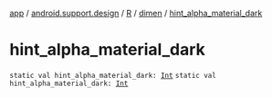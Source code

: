 [app](../../../index.md) / [android.support.design](../../index.md) / [R](../index.md) / [dimen](index.md) / [hint_alpha_material_dark](.)

# hint_alpha_material_dark

`static val hint_alpha_material_dark: `[`Int`](https://kotlinlang.org/api/latest/jvm/stdlib/kotlin/-int/index.html)
`static val hint_alpha_material_dark: `[`Int`](https://kotlinlang.org/api/latest/jvm/stdlib/kotlin/-int/index.html)